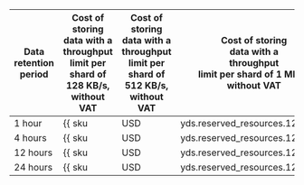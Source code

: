 | Data<br/>retention period | Cost of storing<br/>data with a<br/>throughput<br/>limit per shard of 128 KB/s,<br/>without VAT | Cost of storing<br/>data with a<br/>throughput<br/>limit per shard of 512 KB/s,<br/>without VAT | Cost of storing<br/>data with a<br/>throughput<br/>limit per shard of 1 MB/s,<br/>without VAT |
---|---|---|---
| 1 hour | {{ sku|USD|yds.reserved_resources.128k.1h|string }} | Not provided | Not provided |
| 4 hours | {{ sku|USD|yds.reserved_resources.128k.4h|string }} | {{ sku|USD|yds.reserved_resources.512k.4h|string }} | {{ sku|USD|yds.reserved_resources.1m.4h|string }} |
| 12 hours | {{ sku|USD|yds.reserved_resources.128k.12h|string }} | {{ sku|USD|yds.reserved_resources.512k.12h|string }} | {{ sku|USD|yds.reserved_resources.1m.12h|string }} |
| 24 hours | {{ sku|USD|yds.reserved_resources.128k.24h|string }} | {{ sku|USD|yds.reserved_resources.512k.24h|string }} | {{ sku|USD|yds.reserved_resources.1m.24h|string }} |
